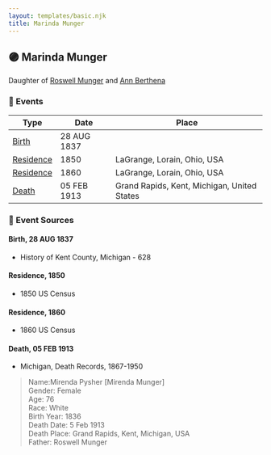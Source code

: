 ```yaml
---
layout: templates/basic.njk
title: Marinda Munger
---
```

## 🟣 Marinda Munger

Daughter of [Roswell Munger](/people/2/21686617) and [Ann Berthena ](/people/9/91501676)

### 📆 Events

Type | Date | Place
------ | ------ | ------
[Birth](#event-event-2) | 28 AUG 1837 |
[Residence](#event-event-0) | 1850 | LaGrange, Lorain, Ohio, USA
[Residence](#event-event-1) | 1860 | LaGrange, Lorain, Ohio, USA
[Death](#event-event-5) | 05 FEB 1913 | Grand Rapids, Kent, Michigan, United States

### 📰 Event Sources

#### <a id="event-event-2"></a> Birth, 28 AUG 1837
* History of Kent County, Michigan  - 628

#### <a id="event-event-0"></a> Residence, 1850
* 1850 US Census

#### <a id="event-event-1"></a> Residence, 1860
* 1860 US Census

#### <a id="event-event-5"></a> Death, 05 FEB 1913
* Michigan, Death Records, 1867-1950
>   
  > Name:Mirenda Pysher [Mirenda Munger]   
  > Gender: Female  
  > Age: 76  
  > Race: White  
  > Birth Year: 1836  
  > Death Date: 5 Feb 1913  
  > Death Place: Grand Rapids, Kent, Michigan, USA  
  > Father: Roswell Munger